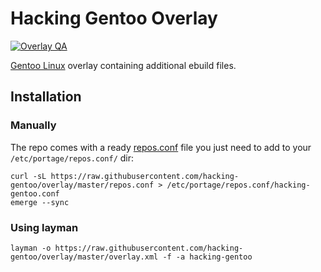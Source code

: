 # Hacking Gentoo Overlay
[![Overlay QA](https://github.com/hacking-gentoo/overlay/workflows/Overlay%20QA/badge.svg)](https://github.com/hacking-gentoo/overlay/actions?workflow=Overlay+QA)

[Gentoo Linux](https://www.gentoo.org/get-started/about/) overlay containing additional ebuild files.

## Installation

### Manually

The repo comes with a ready [repos.conf](https://wiki.gentoo.org/wiki//etc/portage/repos.conf) file you just need to add
to your `/etc/portage/repos.conf/` dir:

    curl -sL https://raw.githubusercontent.com/hacking-gentoo/overlay/master/repos.conf > /etc/portage/repos.conf/hacking-gentoo.conf
    emerge --sync

### Using layman

    layman -o https://raw.githubusercontent.com/hacking-gentoo/overlay/master/overlay.xml -f -a hacking-gentoo
